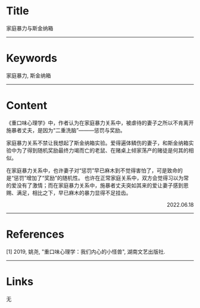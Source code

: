 # Title

家庭暴力与斯金纳箱

---

# Keywords

家庭暴力, 斯金纳箱

---
# Content

《重口味心理学》中，作者认为在家庭暴力关系中，被虐待的妻子之所以不肯离开施暴者丈夫，是因为“二重洗脑”———惩罚与奖励。

家庭暴力关系不禁让我想起了斯金纳箱实验。爱得遍体鳞伤的妻子，和斯金纳箱实验中为了得到随机奖励最终力竭而亡的老鼠、在赌桌上倾家荡产的赌徒是何其的相似。

在家庭暴力关系中，也许妻子对“惩罚”早已麻木到不觉得害怕了，可是致命的是“惩罚”增加了“奖励”的随机性。
也许在正常家庭关系中，双方会觉得习以为常的爱没有了激情；而在家庭暴力关系中，施暴者丈夫突如其来的爱让妻子感到恩赐、满足，相比之下，早已麻木的暴力显得不足挂齿。


<p align="right">2022.06.18</p>

---
# References
  
[1] 2019, 姚尧, "重口味心理学：我们内心的小怪兽", 湖南文艺出版社.

---
# Links

无


